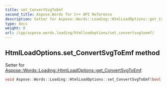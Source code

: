```yaml
---
title: set_ConvertSvgToEmf
second_title: Aspose.Words for C++ API Reference
description: Setter for Aspose::Words::Loading::HtmlLoadOptions::get_ConvertSvgToEmf. 
type: docs
weight: 0
url: /cpp/aspose.words.loading/htmlloadoptions/set_convertsvgtoemf/
---
```

## HtmlLoadOptions.set_ConvertSvgToEmf method


Setter for [Aspose::Words::Loading::HtmlLoadOptions::get_ConvertSvgToEmf](./get_convertsvgtoemf/).

```cpp
void Aspose::Words::Loading::HtmlLoadOptions::set_ConvertSvgToEmf(bool value)
```

